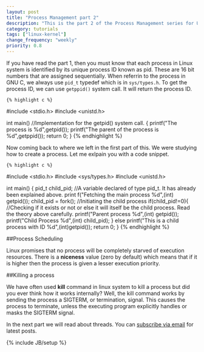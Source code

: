 ```yaml
---
layout: post
title: "Process Management part 2"
description: "This is the part 2 of the Process Management series for Understanding Linux Kernel."
category: tutorials
tags: ["linux-kernel"]
change_frequency: "weekly"
priority: 0.8
---
```


If you have read the part 1, then you must know that each process in Linux system is identified by its unique process ID known as pid. These are 16 bit numbers that are assigned sequentially. When referrin to the process in GNU C, we always use <code>pid_t</code> typedef which is in <code>sys/types.h</code>. To get the process ID, we can use <code>getppid()</code> system call. It will return the process ID.

	{% highlight c %}
#include <stdio.h>
#include <unistd.h>

int main() //Implementation for the getpid() system call.
{
	printf("The process is %d",getpid());
	printf("The parent of the process is %d",getppid());
	return 0;
}
	{% endhighlight %}


Now coming back to where we left in the first part of this. We were studying how to create a process. Let me exlpain you with a code snippet.

	{% highlight c %}
#include <stdio.h>
#include <sys/types.h>
#include <unistd.h>

int main()
{
	pid_t child_pid; //A variable declared of type pid_t. It has already been explained above.
	print f("Fetching the main process %d",(int) getpid());
	child_pid = fork(); //Initiating the child process
	if(child_pid!=0){ //Checking if it exists or not or else it will itself be the child process. Read the theory above carefully.
		printf("Parent process %d",(int) getpid());
		printf("Child Process %d",(int) child_pid);
	}
	else
		printf("This is a child process with ID %d",(int)getpid());
	return 0;
}
	{% endhighlight %}

##Process Scheduling

Linux promises that no process will be completely starved of execution resources. There is a **niceness** value (zero by default) which means that if it is higher then the process is given a lesser execution priority. 

##Killing a process

We have often used **kill** command in linux system to kill a process but did you ever think how it works internally? Well, the kill command works by sending the process a SIGTERM, or termination, signal. This causes the process to terminate, unless the executing program explicitly handles or masks the SIGTERM signal. 

In the next part we will read about threads. You can [subscribe via email](http://bhavyanshu.me/subscribe.html) for latest posts.

{% include JB/setup %}
